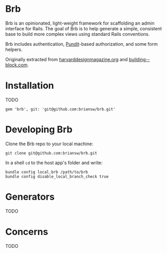 # Brb

Brb is an opinionated, light-weight framework for scaffolding an admin interface for Rails. The goal of Brb is to help generate a simple, consistent base to build more complex views using standard Rails conventions.

Brb includes authentication, [Pundit](https://github.com/elabs/pundit)-based authorization, and some form helpers.

Originally extracted from [harvarddesignmagazine.org](http://harvarddesignmagazine.org) and [building--block.com](http://building--block.com).

# Installation

TODO

`gem 'brb', git: 'git@github.com:briansw/brb.git'`

# Developing Brb

Clone the Brb repo to your local machine:

```git clone git@github.com:briansw/brb.git```

In a shell ```cd``` to the host app's folder and write:

 ```
 bundle config local.brb /path/to/brb
 bundle config disable_local_branch_check true
 ```


# Generators

TODO

# Concerns

TODO
